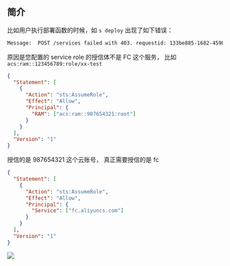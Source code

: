 ## 简介

比如用户执行部署函数的时候，如 `s deploy` 出现了如下错误：

```bash
Message:  POST /services failed with 403. requestid: 133be885-1682-4590-9fcf-6dbb3111cb1d, message: No permission to assume the role 'acs:ram::123456789:role/xx-test' for you
```

原因是您配置的 service role 的授信体不是 FC 这个服务， 比如 `acs:ram::123456789:role/xx-test`

```json
{
  "Statement": [
    {
      "Action": "sts:AssumeRole",
      "Effect": "Allow",
      "Principal": {
        "RAM": ["acs:ram::987654321:root"]
      }
    }
  ],
  "Version": "1"
}
```

授信的是 987654321 这个云账号， 真正需要授信的是 fc

```json
{
  "Statement": [
    {
      "Action": "sts:AssumeRole",
      "Effect": "Allow",
      "Principal": {
        "Service": ["fc.aliyuncs.com"]
      }
    }
  ],
  "Version": "1"
}
```

![](https://img.alicdn.com/imgextra/i3/O1CN01iUbhgU1tSFUTYMYNe_!!6000000005900-2-tps-2470-802.png)
